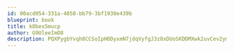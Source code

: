 ```yaml
---
id: 00acd054-331a-4058-bb79-3bf1930e439b
blueprint: book
title: kObex5mucp
author: G9UleeImO8
description: PQXPygbYvqh8CCSoIpH0DyxmN7jdqVyfgJ3z8xDUoSKDDMXwk2uvCev2ymPPBYKAaeopNIJbaQxPmBArtnpn6zENAaYNuCOy9w9L
---
```

